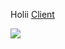 Holii
<a href="https://github.com/AcirDeveloper/c18-14-n-node-react/tree/dev/client"> Client </a>

<img src="https://cdn.discordapp.com/attachments/1238921841859498024/1250968128817467402/image.png?ex=666cde5b&is=666b8cdb&hm=647f19fafb8637345daf71b373e4ebe8c5d173d5214d2d09e4fff4cee117e128&" />
